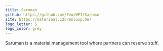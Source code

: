 ```yaml
---
title: Saruman
github: https://github.com/ZeusWPI/Saruman
site: https://materiaal.12urenloop.be/
logo_letter: S
logo_color: grey
---
```


Saruman is a material management tool where partners can reserve stuff.
